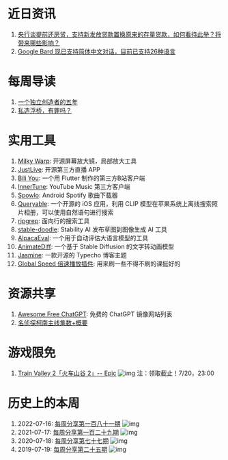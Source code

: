 # 近日资讯

1. [央行谈提前还房贷，支持新发放贷款置换原来的存量贷款，如何看待此举？将带来哪些影响？](https://www.zhihu.com/question/612071508)
2. [Google Bard 现已支持简体中文对话，目前已支持26种语言](https://www.landiannews.com/archives/99456.html)

# 每周导读

1. [一个独立创造者的五年](https://mp.weixin.qq.com/s/x6PLSIMn_1qcKnXWPT-J-Q)
2. [私造浮桥，有罪吗？](https://mp.weixin.qq.com/s/Gc3NcExvFs7rltgBnEgFjw)

# 实用工具

1. [Milky Warp](https://github.com/hugoattal/milky-warp): 开源屏幕放大镜，局部放大工具
2. [JustLive](https://github.com/guyijie1211/JustLive-Android): 开源第三方直播 APP
3. [Bili You](https://github.com/lucinhu/bili_you): 一个用 Flutter 制作的第三方B站客户端
4. [InnerTune](https://github.com/z-huang/InnerTune): YouTube Music 第三方客户端
5. [Spowlo](https://github.com/BobbyESP/Spowlo): Android Spotify 歌曲下载器
6. [Queryable](https://github.com/mazzzystar/Queryable): 一个开源的 iOS 应用，利用 CLIP 模型在苹果系统上离线搜索照片相册，可以使用自然语句进行搜索
7. [ripgrep](https://github.com/BurntSushi/ripgrep): 面向行的搜索工具
8. [stable-doodle](https://clipdrop.co/stable-doodle): Stability AI 发布草图到图像生成 AI 工具
9. [AlpacaEval](https://github.com/tatsu-lab/alpaca_eval): 一个用于自动评估大语言模型的工具
10. [AnimateDiff](https://github.com/guoyww/AnimateDiff): 一个基于 Stable Diffusion 的文字转动画模型
11. [Jasmine](https://github.com/liaocp666/Jasmine): 一款开源的 Typecho 博客主题
12. [Global Speed 倍速播放插件](https://addons.mozilla.org/en-US/firefox/addon/global-speed/): 用来刷一些不得不刷的课挺好的

# 资源共享

1. [Awesome Free ChatGPT](https://github.com/LiLittleCat/awesome-free-chatgpt): 免费的 ChatGPT 镜像网站列表
2. [名侦探柯南主线集数+概要](https://zhuanlan.zhihu.com/p/394490315)

# 游戏限免

1. [Train Valley 2「火车山谷 2」-- Epic](https://store.epicgames.com/zh-CN/p/train-valley-2-3606da)
![img](http://mmbiz.qpic.cn/sz_mmbiz_png/pDARXZuibAKSBFoeiaVqGq2EicxsDbjBzlMWvxPdicOkYGEjWMamicO1NNCwZKibueMicF7f5MwpYiajQAjNV0Dg0ic7OZA/640?wx_fmt=png)
注：领取截止！7/20，23:00

# 历史上的本周

1. 2022-07-16: [每周分享第一百八十一期](https://mp.weixin.qq.com/s/8fWtQELifr8wPaaNTUSe_w)
![img](https://mmbiz.qpic.cn/sz_mmbiz_png/pDARXZuibAKT4YfBTJ1g535UUeAMtHt1JPoUbVic4ErLB4tUHKfkJEaJllUNue6gzuuGCO9rd51ibI5Btjwc42O0Q/640?wx_fmt=png&wxfrom=5&wx_lazy=1&wx_co=1)
2. 2021-07-17: [每周分享第一百二十九期](https://mp.weixin.qq.com/s/hvb2SvCAtBn62b5o6HTtqQ)
![img](https://mmbiz.qpic.cn/sz_mmbiz_jpg/pDARXZuibAKSSPBMHVjFj5Hbq7tP0z633ibIlwrbdzaf80oZs0ncX7J2dKsBOAczyGOic4d2ATyDvS6hQs4Yl152A/640?wx_fmt=jpeg&wxfrom=5&wx_lazy=1&wx_co=1)
3. 2020-07-18: [每周分享第七十七期](https://mp.weixin.qq.com/s/LdNExiZLPxJTVKHlYCPjgQ)
![img](https://mmbiz.qpic.cn/sz_mmbiz_png/pDARXZuibAKSOLtALHQSHD5cuCZd3Sw9zTBCGYRQBLU35xrpsS5xgey2OVacyPfEKhprw1w7DUgj3F5LSaRFnibw/640?wx_fmt=png&wxfrom=5&wx_lazy=1&wx_co=1)
4. 2019-07-19: [每周分享第二十五期](https://mp.weixin.qq.com/s/i4ByIgJyCqebGX-SfZ3zjQ)
![img](https://mmbiz.qpic.cn/mmbiz_png/pDARXZuibAKTLnq0xJnVQoWxTez74yaOUVia9XgibJ5ajkbEaC5XCWsfecCvkYH8iam1Lwib4Xdv2KKRvFRlLxoAicVw/640?wx_fmt=png&wxfrom=5&wx_lazy=1&wx_co=1)
